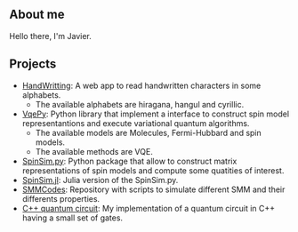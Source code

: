 ## About me 
Hello there, I'm Javier.

## Projects 
- [HandWritting](https://github.com/javinoram/HandWriting): A web app to read handwritten characters in some alphabets.
  - The available alphabets are hiragana, hangul and cyrillic.
- [VqePy](https://github.com/javinoram/VqePy): Python library that implement a interface to construct spin model representantions and execute variational quantum algorithms.
  - The available models are Molecules, Fermi-Hubbard and spin models.
  - The available methods are VQE.
- [SpinSim.py](https://github.com/javinoram/SpinSim.py): Python package that allow to construct matrix representations of spin models and compute some quatities of interest. 
- [SpinSim.jl](https://github.com/javinoram/SpinSim.jl): Julia version of the SpinSim.py.
- [SMMCodes](https://github.com/javinoram/SMMCodes): Repository with scripts to simulate different SMM and their differents properties.
- [C++ quantum circuit](https://github.com/javinoram/MyQuantumCircuit): My implementation of a quantum circuit in C++ having a small set of gates.
